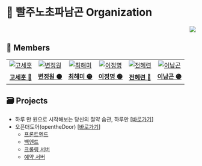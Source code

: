 # 🌈 빨주노초파남곤 Organization

<div align="right">
<a href="https://hits.seeyoufarm.com"><img src="https://hits.seeyoufarm.com/api/count/incr/badge.svg?url=https%3A%2F%2Fgithub.com%2Fhttps%3A%2F%2Fgithub.com%2Frainbowgon&count_bg=%2379C83D&title_bg=%23555555&icon=&icon_color=%23E7E7E7&title=hits&edge_flat=false"/></a>
</div>

## 🙌 Members

<table>
  <tr>
    <td align="center">
      <a href="https://github.com/Gobro-s">
        <img src="https://github.com/Gobro-s.png" alt="고세훈" />
      </a>
    </td>
    <td align="center">
      <a href="https://github.com/Byungul">
        <img src="https://github.com/Byungul.png" alt="변정원" />
      </a>
    </td>
    <td align="center">
      <a href="https://github.com/chogoal">
        <img src="https://github.com/chogoal.png" alt="최해미" />
      </a>
    </td>
    <td align="center">
      <a href="https://github.com/usedupnote">
        <img src="https://github.com/usedupnote.png" alt="이정명" />
      </a>
    </td>
    <td align="center">
      <a href="https://github.com/nutbrown">
        <img src="https://github.com/nutbrown.png" alt="전혜련" />
      </a>
    </td>
    <td align="center">
      <a href="https://github.com/modisfive">
        <img src="https://github.com/modisfive.png" alt="이남곤" />
      </a>
    </td>
  </tr>
  <tr>
    <td align="center">
      <a href="https://github.com/Gobro-s">
        <b>고세훈 🔴</b>
      </a>
    </td>
    <td align="center">
      <a href="https://github.com/Byungul">
        <b>변정원 🟠</b>
      </a>
    </td>
    <td align="center">
      <a href="https://github.com/chogoal">
        <b>최해미 🟡</b>
      </a>
    </td>
    <td align="center">
      <a href="https://github.com/usedupnote">
        <b>이정명 🟢</b>
      </a>
    </td>
    <td align="center">
      <a href="https://github.com/nutbrown">
        <b>전혜련 🔵</b>
      </a>
    </td>
    <td align="center">
      <a href="https://github.com/modisfive">
        <b>이남곤 🟣</b>
      </a>
    </td>
  </tr>
</table>

## 🗃 Projects

- 하루 만 원으로 시작해보는 당신의 절약 습관, 하루만 [[바로가기](https://github.com/rainbowgon/haruman)]
- 오픈더도어(opentheDoor) [[바로가기](https://github.com/rainbowgon/opentheDoor)]
  - [프론트엔드](https://github.com/rainbowgon/opentheDoor-frontend)
  - [백엔드](https://github.com/rainbowgon/opentheDoor-backend)
  - [크롤링 서버](https://github.com/rainbowgon/opentheDoor-crawling)
  - [예약 서버](https://github.com/rainbowgon/opentheDoor-reserving)
